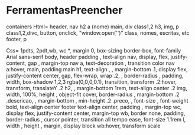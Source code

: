 # FerramentasPreencher
containers
Html=
header, nav h2 a (nome) main, div class1,2
 h3, img, p class1,2,divc, button, onclick, "window.open('')" class, nomes, escritas, etc
footer, p

Css= 1pdts, 2pdt,wb, wc
*, margin 0, box-sizing border-box, font-family Arial sans-serif
body, 
header padding , text-align 
nav, display, flex, justify-content, gap , margin-top 
nav a, text-decoration , transition color 
nav a:hover, 
main, padding 
main h1, text-align , , margin-bottom 
.1, display flex, justify-content center, gap, flex-wrap, wrap
.2, , border-radius , padding, width, box-shadow 1,2,3 rgba(0,0,0,0.1), transition, transform 
.2:hover, transform, translateY
.2 h2, , margin-bottom 1rem, text-align center
.2 img, width, 100%, height , object-fit cover, border-radius , margin-bottom 
.2 .descricao, , margin-bottom , min-height 
.2 .preco, , font-size , font-weight bold, text-align center
footer text-align center, padding , margin-top 
wc, display flex, justify-content center, margin-top 
wb, border none, padding, border-radius , cursor pointer, transition all tempo ease, font-size 1.1rem
l, width , height , margin, display block
wb:hover, transform scale




